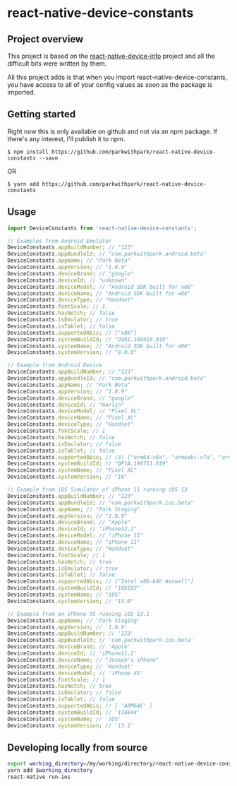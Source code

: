# react-native-device-constants

## Project overview
This project is based on the [react-native-device-info](https://github.com/react-native-community/react-native-device-info/) 
project and all the difficult bits were written by them.

All this project adds is that when you import react-native-device-constants, you have access to all of your config 
values as soon as the package is imported.

## Getting started
Right now this is only available on github and not via an npm package. If there's any interest, I'll publish it to npm.

`$ npm install https://github.com/parkwithpark/react-native-device-constants --save`

OR

`$ yarn add https://github.com/parkwithpark/react-native-device-constants`


## Usage
```javascript
import DeviceConstants from 'react-native-device-constants';

// Examples from Android Emulator
DeviceConstants.appBuildNumber; // "123"
DeviceConstants.appBundleId; // "com.parkwithpark.android.beta"
DeviceConstants.appName; // "Park Beta"
DeviceConstants.appVersion; // "1.0.9"
DeviceConstants.deviceBrand; // "google"
DeviceConstants.deviceId; // "unknown"
DeviceConstants.deviceModel; // "Android SDK built for x86"
DeviceConstants.deviceName; // "Android SDK built for x86"
DeviceConstants.deviceType; // "Handset"
DeviceConstants.fontScale; // 1
DeviceConstants.hasNotch; // false
DeviceConstants.isEmulator; // true
DeviceConstants.isTablet; // false
DeviceConstants.supportedAbis; // ["x86"]
DeviceConstants.systemBuildId; // "OSR1.180418.019"
DeviceConstants.systemName; // "Android SDK built for x86"
DeviceConstants.systemVersion; // "8.0.0"

// Example from Android Device
DeviceConstants.appBuildNumber; // "123"
DeviceConstants.appBundleId; // "com.parkwithpark.android.beta"
DeviceConstants.appName; // "Park Beta"
DeviceConstants.appVersion; // "1.0.9"
DeviceConstants.deviceBrand; // "google"
DeviceConstants.deviceId; // "marlin"
DeviceConstants.deviceModel; // "Pixel XL"
DeviceConstants.deviceName; // "Pixel XL"
DeviceConstants.deviceType; // "Handset"
DeviceConstants.fontScale; // 1
DeviceConstants.hasNotch; // false
DeviceConstants.isEmulator; // false
DeviceConstants.isTablet; // false
DeviceConstants.supportedAbis; // (3) ["arm64-v8a", "armeabi-v7a", "armeabi"]
DeviceConstants.systemBuildId; // "QP1A.190711.019"
DeviceConstants.systemName; // "Pixel XL"
DeviceConstants.systemVersion; // "10"

// Example from iOS Simulator of iPhone 11 running iOS 13
DeviceConstants.appBuildNumber; // "123"
DeviceConstants.appBundleId; // "com.parkwithpark.ios.beta"
DeviceConstants.appName; // "Park Staging"
DeviceConstants.appVersion; // "1.0.9"
DeviceConstants.deviceBrand; // "Apple"
DeviceConstants.deviceId; // "iPhone12,1"
DeviceConstants.deviceModel; // "iPhone 11"
DeviceConstants.deviceName; // "iPhone 11"
DeviceConstants.deviceType; // "Handset"
DeviceConstants.fontScale; // 1
DeviceConstants.hasNotch; // true
DeviceConstants.isEmulator; // true
DeviceConstants.isTablet; // false
DeviceConstants.supportedAbis; // ["Intel x86-64h Haswell"]
DeviceConstants.systemBuildId; // "18G103"
DeviceConstants.systemName; // "iOS"
DeviceConstants.systemVersion; // "13.0"

// Example from an iPhone XS running iOS 13.1
DeviceConstants.appName; // 'Park Staging'
DeviceConstants.appVersion; // '1.0.9'
DeviceConstants.appBuildNumber; // '123'
DeviceConstants.appBundleId; // 'com.parkwithpark.ios.beta'
DeviceConstants.deviceBrand; // 'Apple'
DeviceConstants.deviceId; // 'iPhone11,2'
DeviceConstants.deviceName; // "Joseph's iPhone"
DeviceConstants.deviceType; // 'Handset'
DeviceConstants.deviceModel; // 'iPhone XS'
DeviceConstants.fontScale; // 1
DeviceConstants.hasNotch; // true
DeviceConstants.isEmulator; // false
DeviceConstants.isTablet; // false
DeviceConstants.supportedAbis; // [ 'ARM64E' ]
DeviceConstants.systemBuildId; // '17A844'
DeviceConstants.systemName; // 'iOS'
DeviceConstants.systemVersion; // '13.1'
```


## Developing locally from source
```bash
export working_directory=/my/working/directory/react-native-device-constants
yarn add $working_directory
react-native run-ios
```
